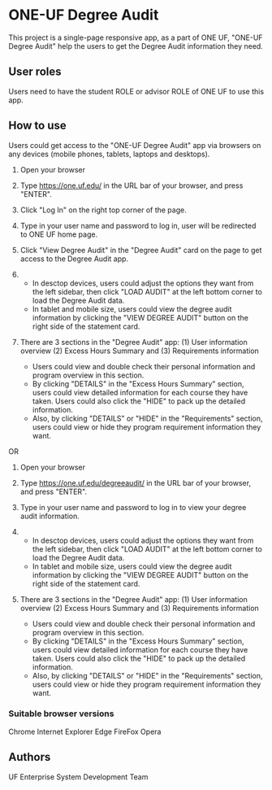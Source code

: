 # ONE-UF Degree Audit

This project is a single-page responsive app, as a part of ONE UF, "ONE-UF Degree Audit" help the users to get the Degree Audit information they need.

## User roles

Users need to have the student ROLE or advisor ROLE of ONE UF to use this app.

## How to use

Users could get access to the "ONE-UF Degree Audit" app via browsers on any devices (mobile phones, tablets, laptops and desktops). 

1. Open your browser
2. Type https://one.uf.edu/ in the URL bar of your browser, and press "ENTER".
3. Click "Log In" on the right top corner of the page.
4. Type in your user name and password to log in, user will be redirected to ONE UF home page.
5. Click "View Degree Audit" in the "Degree Audit" card on the page to get access to the Degree Audit app.
6. 
    * In desctop devices, users could adjust the options they want from the left sidebar, then click "LOAD AUDIT" at the left bottom corner to load the Degree Audit data.
    * In tablet and mobile size, users could view the degree audit information by clicking the "VIEW DEGREE AUDIT" button on the right side of the statement card.

7. There are 3 sections in the "Degree Audit" app: (1) User information overview (2) Excess Hours Summary and (3) Requirements information
    
    * Users could view and double check their personal information and program overview in this section.
    * By clicking "DETAILS" in the "Excess Hours Summary" section, users could view detailed information for each course they have taken. Users could also click the "HIDE" to pack up the detailed information.
    * Also, by clicking "DETAILS" or "HIDE" in the "Requirements" section, users could view or hide they program requirement information they want.
    
OR

1. Open your browser
2. Type https://one.uf.edu/degreeaudit/ in the URL bar of your browser, and press "ENTER".
3. Type in your user name and password to log in to view your degree audit information.
4. 
    * In desctop devices, users could adjust the options they want from the left sidebar, then click "LOAD AUDIT" at the left bottom corner to load the Degree Audit data.
    * In tablet and mobile size, users could view the degree audit information by clicking the "VIEW DEGREE AUDIT" button on the right side of the statement card.

5. There are 3 sections in the "Degree Audit" app: (1) User information overview (2) Excess Hours Summary and (3) Requirements information
    
    * Users could view and double check their personal information and program overview in this section.
    * By clicking "DETAILS" in the "Excess Hours Summary" section, users could view detailed information for each course they have taken. Users could also click the "HIDE" to pack up the detailed information.
    * Also, by clicking "DETAILS" or "HIDE" in the "Requirements" section, users could view or hide they program requirement information they want.

### Suitable browser versions

Chrome
Internet Explorer
Edge
FireFox
Opera

## Authors

UF Enterprise System Development Team
